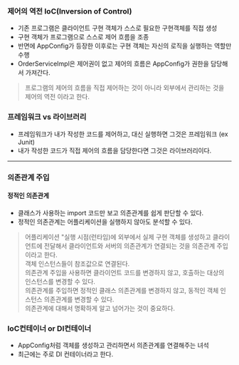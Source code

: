 ### 제어의 역전 IoC(Inversion of Control)
* 기존 프로그램은 클라이언트 구현 객체가 스스로 필요한 구현객체를 직접 생성
* 구현 객체가 프로그램으로 스스로 제어 흐름을 조종
* 반면에 AppConfig가 등장한 이후로는 구현 객체는 자신의 로직을 실행하는 역할만 수행
* OrderServiceImpl은 제어권이 없고 제어의 흐름은 AppConfig가 권한을 담당해서 가져간다.

> 프로그램의 제어의 흐름을 직접 제어하는 것이 아니라 외부에서 관리하는 것을 제어의 역전 이라고 한다.

### 프레임워크 vs 라이브러리
* 프레임워크가 내가 작성한 코드를 제어하고, 대신 실행하면 그것은 프레임워크 (ex Junit)
* 내가 작성한 코드가 직접 제어의 흐름을 담당한다면 그것은 라이브러리이다.

----

### 의존관계 주입
#### 정적인 의존관계
* 클래스가 사용하는 import 코드만 보고 의존관계를 쉽게 판단할 수 있다.
* 정적인 의존관계는 어플리케이션을 실행하지 않아도 분석할 수 있다. 

> 어플리케이션 "실행 시점(런타임)에 외부에서 실제 구현 객체를 생성하고 클라이언트에 전달해서 
> 클라이언트와 서버의 의존관계가 연결되는 것을 의존관계 주입이라고 한다. <br>
> 객체 인스턴스들이 참조값으로 연결된다. <br>
> 의존관계 주입을 사용하면 클라이언트 코드를 변경하지 않고, 호출하는 대상의 인스턴스를 변경할 수 있다. <br>
> 의존관계를 주입하면 정적인 클래스 의존관계를 변경하지 않고, 동적인 객체 인스턴스 의존관계를 변경할 수 있다. <br>
> 의존관계에 대해서 명확하게 알고 넘어가는 것이 중요하다.

### IoC컨테이너 or DI컨테이너
* AppConfig처럼 객체를 생성하고 관리하면서 의존관계를 연결해주는 녀석
* 최근에는 주로 DI 컨테이너라고 한다.



